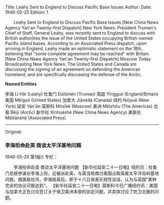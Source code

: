 Title: Leahy Sent to England to Discuss Pacific Base Issues
Author:
Date: 1946-05-25
Edition: 1

　　Leahy Sent to England to Discuss Pacific Base Issues
    [New China News Agency Yan'an Twenty-first Dispatch] New York News: President Truman's Chief of Staff, General Leahy, was recently sent to England to discuss with British authorities the issue of the United States occupying British-owned Pacific island bases. According to an Associated Press dispatch, upon arriving in England, Leahy made an optimistic statement on the 18th, believing that "some complete agreement may be reached" with Britain.
    [New China News Agency Yan'an Twenty-first Dispatch] Moscow Today Broadcasting New York News: The United States and Canada are discussing the signing of an agreement on defending the American homeland, and are specifically discussing the defense of the Arctic.



**Named Entities**


李海  Lǐ Hǎi (Leahy)
杜鲁门  Dùlǔmén (Truman)
英国  Yīngguó (England/Britain)
美国  Měiguó (United States)
加拿大  Jiānádà (Canada)
纽约  Niǔyuē (New York)
延安  Yán'ān
莫斯科  Mòsīkē (Moscow)
美洲  Měizhōu (The Americas)
北极  Běijí (Arctic)
新华社  Xīnhuáshè (New China News Agency)
美联社  Měiliánshè (Associated Press)



<hr /> 

Original: 


### 李海衔命赴英  商谈太平洋基地问题

1946-05-25
第1版()
专栏：

　　李海衔命赴英
    商谈太平洋基地问题
    【新华社延安二十一日电】纽约讯：杜鲁门总统参谋长李海上将，近被派赴英，与英当局商讨美国占取英属太平洋岛屿基地问题。据美联社讯，李海抵英后，即于十八日发表乐观性谈话，认为与英国“某种完全的协议可能达到”。
    【新华社延安二十一日电】莫斯科今日广播纽约讯：美国与加拿大正在讨论签订关于保卫美洲本部的协定问题，并具体讨论了防卫北极的问题。

